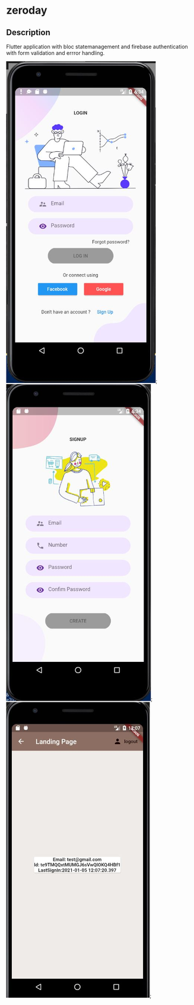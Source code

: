 # zeroday

## Description

Flutter application with bloc statemanagement and firebase authentication with form validation and errror handling.

![screenshot](./screenshots/Frontend.JPG);
![screenshot](./screenshots/Frontend2.JPG);
![screenshot](./screenshots/Landing.JPG);
